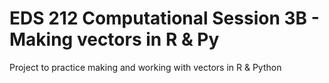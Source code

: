 # EDS 212 Computational Session 3B - Making vectors in R & Py

Project to practice making and working with vectors in R &amp; Python
